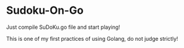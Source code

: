 ﻿# Sudoku-On-Go
Just compile SuDoKu.go file and start playing!

This is one of my first practices of using Golang, do not judge strictly!
